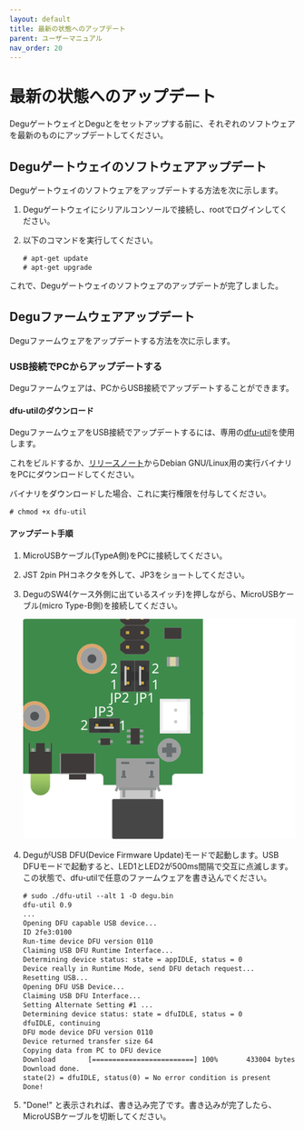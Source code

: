 ```yaml
---
layout: default
title: 最新の状態へのアップデート
parent: ユーザーマニュアル
nav_order: 20
---
```

#  最新の状態へのアップデート

DeguゲートウェイとDeguとをセットアップする前に、それぞれのソフトウェアを最新のものにアップデートしてください。

## Deguゲートウェイのソフトウェアアップデート

Deguゲートウェイのソフトウェアをアップデートする方法を次に示します。

1. Deguゲートウェイにシリアルコンソールで接続し、rootでログインしてください。

1. 以下のコマンドを実行してください。

    ```
    # apt-get update
    # apt-get upgrade
    ```

これで、Deguゲートウェイのソフトウェアのアップデートが完了しました。

## Deguファームウェアアップデート

Deguファームウェアをアップデートする方法を次に示します。

### USB接続でPCからアップデートする

Deguファームウェアは、PCからUSB接続でアップデートすることができます。

#### dfu-utilのダウンロード

DeguファームウェアをUSB接続でアップデートするには、専用の[dfu-util](https://github.com/open-degu/dfu-util)を使用します。

これをビルドするか、[リリースノート](https://github.com/open-degu/dfu-util/releases)からDebian GNU/Linux用の実行バイナリをPCにダウンロードしてください。

バイナリをダウンロードした場合、これに実行権限を付与してください。

```
# chmod +x dfu-util
```

#### アップデート手順

1. MicroUSBケーブル(TypeA側)をPCに接続してください。

1. JST 2pin PHコネクタを外して、JP3をショートしてください。

1. DeguのSW4(ケース外側に出ているスイッチ)を押しながら、MicroUSBケーブル(micro Type-B側)を接続してください。

    ![JP-USB](images/JP-USB.svg)

1. DeguがUSB DFU(Device Firmware Update)モードで起動します。USB DFUモードで起動すると、LED1とLED2が500ms間隔で交互に点滅します。この状態で、dfu-utilで任意のファームウェアを書き込んでください。

    ```
    # sudo ./dfu-util --alt 1 -D degu.bin
    dfu-util 0.9  
    ...
    Opening DFU capable USB device...
    ID 2fe3:0100
    Run-time device DFU version 0110
    Claiming USB DFU Runtime Interface...
    Determining device status: state = appIDLE, status = 0
    Device really in Runtime Mode, send DFU detach request...
    Resetting USB...
    Opening DFU USB Device...
    Claiming USB DFU Interface...
    Setting Alternate Setting #1 ...
    Determining device status: state = dfuIDLE, status = 0
    dfuIDLE, continuing
    DFU mode device DFU version 0110
    Device returned transfer size 64
    Copying data from PC to DFU device
    Download        [=========================] 100%       433004 bytes
    Download done.
    state(2) = dfuIDLE, status(0) = No error condition is present
    Done!
    ```

1. "Done!" と表示されれば、書き込み完了です。書き込みが完了したら、MicroUSBケーブルを切断してください。
